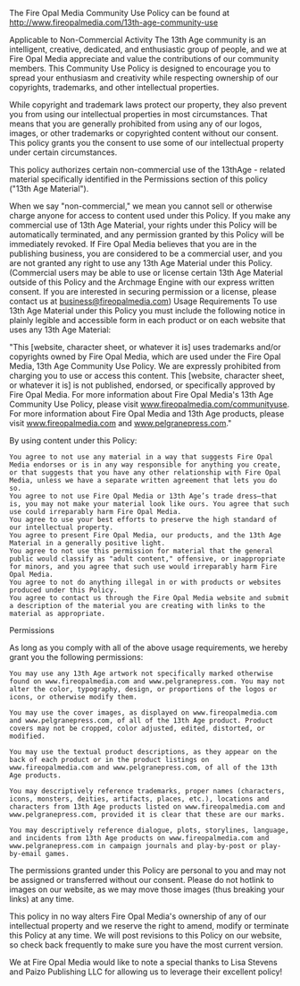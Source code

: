 The Fire Opal Media Community Use Policy can be found at http://www.fireopalmedia.com/13th-age-community-use


Applicable to Non-Commercial Activity
The 13th Age community is an intelligent, creative, dedicated, and enthusiastic group of people, and we at Fire Opal Media appreciate and value the contributions of our community members. This Community Use Policy is designed to encourage you to spread your enthusiasm and creativity while respecting ownership of our copyrights, trademarks, and other intellectual properties.

While copyright and trademark laws protect our property, they also prevent you from using our intellectual properties in most circumstances. That means that you are generally prohibited from using any of our logos, images, or other trademarks or copyrighted content without our consent. This policy grants you the consent to use some of our intellectual property under certain circumstances.

This policy authorizes certain non-commercial use of the 13thAge - related material specifically identified in the Permissions section of this policy ("13th Age Material").

When we say "non-commercial," we mean you cannot sell or otherwise charge anyone for access to content used under this Policy. If you make any commercial use of 13th Age Material, your rights under this Policy will be automatically terminated, and any permission granted by this Policy will be immediately revoked. If Fire Opal Media believes that you are in the publishing business, you are considered to be a commercial user, and you are not granted any right to use any 13th Age Material under this Policy. (Commercial users may be able to use or license certain 13th Age Material outside of this Policy and the Archmage Engine with our express written consent. If you are interested in securing permission or a license, please contact us at business@fireopalmedia.com)
Usage Requirements
To use 13th Age Material under this Policy you must include the following notice in plainly legible and accessible form in each product or on each website that uses any 13th Age Material:

"This [website, character sheet, or whatever it is] uses trademarks and/or copyrights owned by Fire Opal Media, which are used under the Fire Opal Media, 13th Age Community Use Policy. We are expressly prohibited from charging you to use or access this content. This [website, character sheet, or whatever it is] is not published, endorsed, or specifically approved by Fire Opal Media. For more information about Fire Opal Media's 13th Age Community Use Policy, please visit www.fireopalmedia.com/communityuse. For more information about Fire Opal Media and 13th Age products, please visit www.fireopalmedia.com and www.pelgranepress.com."

By using content under this Policy:

    You agree to not use any material in a way that suggests Fire Opal Media endorses or is in any way responsible for anything you create, or that suggests that you have any other relationship with Fire Opal Media, unless we have a separate written agreement that lets you do so.
    You agree to not use Fire Opal Media or 13th Age’s trade dress—that is, you may not make your material look like ours. You agree that such use could irreparably harm Fire Opal Media.
    You agree to use your best efforts to preserve the high standard of our intellectual property.
    You agree to present Fire Opal Media, our products, and the 13th Age Material in a generally positive light.
    You agree to not use this permission for material that the general public would classify as "adult content," offensive, or inappropriate for minors, and you agree that such use would irreparably harm Fire Opal Media.
    You agree to not do anything illegal in or with products or websites produced under this Policy.
    You agree to contact us through the Fire Opal Media website and submit a description of the material you are creating with links to the material as appropriate.

Permissions

As long as you comply with all of the above usage requirements, we hereby grant you the following permissions:

    You may use any 13th Age artwork not specifically marked otherwise found on www.fireopalmedia.com and www.pelgranepress.com. You may not alter the color, typography, design, or proportions of the logos or icons, or otherwise modify them.

    You may use the cover images, as displayed on www.fireopalmedia.com and www.pelgranepress.com, of all of the 13th Age product. Product covers may not be cropped, color adjusted, edited, distorted, or modified.

    You may use the textual product descriptions, as they appear on the back of each product or in the product listings on www.fireopalmedia.com and www.pelgranepress.com, of all of the 13th Age products.

    You may descriptively reference trademarks, proper names (characters, icons, monsters, deities, artifacts, places, etc.), locations and characters from 13th Age products listed on www.fireopalmedia.com and www.pelgranepress.com, provided it is clear that these are our marks.

    You may descriptively reference dialogue, plots, storylines, language, and incidents from 13th Age products on www.fireopalmedia.com and www.pelgranepress.com in campaign journals and play-by-post or play-by-email games.

The permissions granted under this Policy are personal to you and may not be assigned or transferred without our consent. Please do not hotlink to images on our website, as we may move those images (thus breaking your links) at any time.

This policy in no way alters Fire Opal Media's ownership of any of our intellectual property and we reserve the right to amend, modify or terminate this Policy at any time. We will post revisions to this Policy on our website, so check back frequently to make sure you have the most current version.

We at Fire Opal Media would like to note a special thanks to Lisa Stevens and Paizo Publishing LLC for allowing us to leverage their excellent policy!